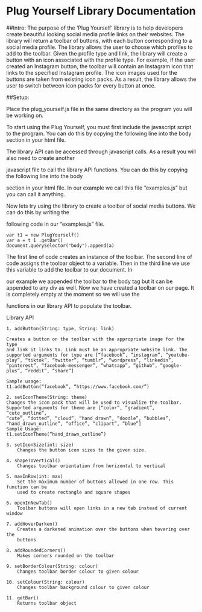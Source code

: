# Plug Yourself Library Documentation

##Intro:
The purpose of the ‘Plug Yourself’ library is to help developers create beautiful looking social media profile links on their websites. The library will return a toolbar of buttons, with each button corresponding to a social media profile. The library allows the user to choose which profiles to add to the toolbar. Given the profile type and link, the library will create a button with an icon associated with the profile type. For example, if the user created an Instagram button, the toolbar will contain an Instagram icon that links to the specified Instagram profile. The icon images used for the buttons are taken from existing icon packs. As a result, the library allows the user to switch between icon packs for every button at once. 

##Setup:

Place the plug_yourself.js file in the same directory as the program you will be working on.

To start using the Plug Yourself, you must first include the javascript script to the program. You can do
this by copying the following line into the body section in your html file.

<script type="text/javascript" src='plug_yourself.js'></script>

The library API can be accessed through javascript calls. As a result you will also need to create another

javascript file to call the library API functions. You can do this by copying the following line into the body

section in your html file. In our example we call this file “examples.js” but you can call it anything.

<script defer type="text/javascript" src='examples.js'></script>

Now lets try using the library to create a toolbar of social media buttons. We can do this by writing the

following code in our “examples.js” file.
```
var t1 = new PlugYourself()
var a = t 1 .getBar()
document.querySelector("body").append(a)
```
The first line of code creates an instance of the toolbar. The second line of code assigns the toolbar
object to a variable. Then in the third line we use this variable to add the toolbar to our document. In

our example we appended the toolbar to the body tag but it can be appended to any div as well. Now
we have created a toolbar on our page. It is completely empty at the moment so we will use the

functions in our library API to populate the toolbar.

Library API
```
1. addButton(String: type, String: link)

Creates a button on the toolbar with the appropriate image for the type
and link it links to. Link must be an appropriate website link. The
supported arguments for type are [“facebook”, “instagram”, “youtube-
play”, “tiktok”, “twitter”, “tumblr”, “wordpress”, “linkedin”,
“pinterest”, “facebook-messenger”, “whatsapp”, “github”, “google-
plus”, “reddit”, “share”]

Sample usage:
t1.addButton(“facebook”, “https://www.facebook.com/”)
```
```
2. setIconTheme(String: theme)
Changes the icon pack that will be used to visualize the toolbar.
Supported arguments for theme are [“color”, “gradient”, “cute_outline”,
“cute”, “dotted”, “cloud”, “hand_drawn”, “doodle”, “bubbles”,
“hand_drawn_outline”, “office”, “clipart”, “blue”]
Sample Usage:
t1.setIconTheme(“hand_drawn_outline”)
```
```
3. setIconSize(int: size)
    Changes the button icon sizes to the given size.
```
```
4. shapeToVertical()
    Changes toolbar orientation from horizontal to vertical
```
```
5. maxInRow(int: max)
    Set the maximum number of buttons allowed in one row. This function can be
    used to create rectangle and square shapes
```
```
6. openInNewTab()
    Toolbar buttons will open links in a new tab instead of current window
```
```
7. addHoverDarken()
    Creates a darkened animation over the buttons when hovering over the
    buttons
```
```
8. addRoundedCorners()
    Makes corners rounded on the toolbar
```
```
9. setBorderColour(String: colour)
    Changes toolbar border colour to given colour
```
```
10. setColour(String: colour)
    Changes toolbar background colour to given colour
```
```
11. getBar()
    Returns toolbar object
```

